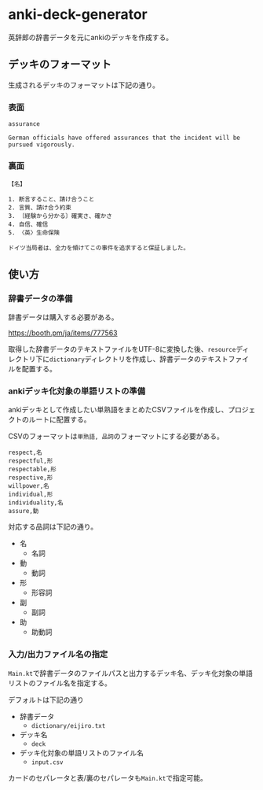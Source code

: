 # anki-deck-generator

英辞郎の辞書データを元にankiのデッキを作成する。

## デッキのフォーマット

生成されるデッキのフォーマットは下記の通り。

### 表面

```
assurance

German officials have offered assurances that the incident will be pursued vigorously.
```

### 裏面

```
【名】

1. 断言すること、請け合うこと
2. 言質、請け合う約束
3. 〔経験から分かる〕確実さ、確かさ
4. 自信、確信
5. 〈英〉生命保険

ドイツ当局者は、全力を傾けてこの事件を追求すると保証しました。
```

## 使い方

### 辞書データの準備

辞書データは購入する必要がある。

https://booth.pm/ja/items/777563

取得した辞書データのテキストファイルをUTF-8に変換した後、`resource`ディレクトリ下に`dictionary`ディレクトリを作成し、辞書データのテキストファイルを配置する。

### ankiデッキ化対象の単語リストの準備

ankiデッキとして作成したい単熟語をまとめたCSVファイルを作成し、プロジェクトのルートに配置する。

CSVのフォーマットは`単熟語, 品詞`のフォーマットにする必要がある。

```csv
respect,名
respectful,形
respectable,形
respective,形
willpower,名
individual,形
individuality,名
assure,動
```

対応する品詞は下記の通り。

- 名
  - 名詞
- 動
  - 動詞
- 形
  - 形容詞
- 副
  - 副詞
- 助
  - 助動詞

### 入力/出力ファイル名の指定

`Main.kt`で辞書データのファイルパスと出力するデッキ名、デッキ化対象の単語リストのファイル名を指定する。

デフォルトは下記の通り

- 辞書データ
  - `dictionary/eijiro.txt`
- デッキ名
  - `deck`
- デッキ化対象の単語リストのファイル名
  - `input.csv`

カードのセパレータと表/裏のセパレータも`Main.kt`で指定可能。
